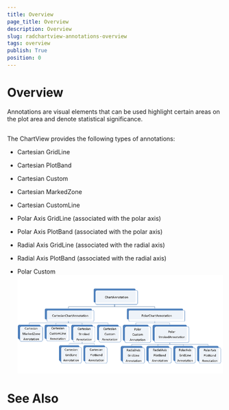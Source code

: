 ```yaml
---
title: Overview
page_title: Overview
description: Overview
slug: radchartview-annotations-overview
tags: overview
publish: True
position: 0
---
```


# Overview



Annotations are visual elements that can be used highlight certain areas on the plot area and denote
        statistical significance.
      

## 

The ChartView provides the following types of annotations:
        

* Cartesian GridLine

* Cartesian PlotBand

* Cartesian Custom

* Cartesian MarkedZone

* Cartesian CustomLine

* Polar Axis GridLine (associated with the polar axis)

* Polar Axis PlotBand (associated with the polar axis)

* Radial Axis GridLine (associated with the radial axis)

* Radial Axis PlotBand (associated with the radial axis)

* Polar Custom![Rad Chart View-annotations-classes](images/RadChartView-annotations-classes.png)

# See Also
